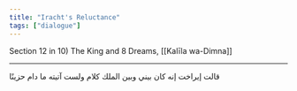 ```yaml
---
title: "Iracht's Reluctance"
tags: ["dialogue"]
---
```


 Section 12 in 10) The King and 8 Dreams, [[Kalīla wa-Dimna]]

---
قالت إيراخت إنه كان بيني وبين الملك كلام ولست آتيته ما دام حزينًا
